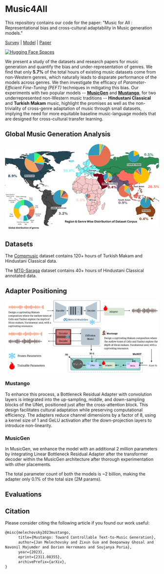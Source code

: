 # Music4All
This repository contains our code for the paper:  "Music for All : Representational bias and cross-cultural adaptability in Music generation models."

[Survey](https://atharva20038.github.io/aimusicexamples.github.io/) | [Model](https://huggingface.co/collections/athi180202/music4all-67a0778b5b562859c2a9a8e1) | [Paper]()

[![Hugging Face Spaces](https://img.shields.io/badge/%F0%9F%A4%97%20Hugging%20Face-Spaces-blue)](https://huggingface.co/collections/athi180202/music4all-67a0778b5b562859c2a9a8e1)

We present a study of the datasets and research papers for music generation and quantify the bias and under-representation of genres. We find that only **5.7\%** of the total hours of existing music datasets come from non-Western genres, which naturally leads to disparate performance of the models across genres. 
We then investigate the efficacy of *Parameter-Efficient Fine-Tuning (PEFT)* techniques in mitigating this bias. Our experiments with two popular models -- **[MusicGen](https://arxiv.org/abs/2306.05284)** and **[Mustango](https://arxiv.org/abs/2311.08355)**, for two underrepresented non-Western music traditions --  **Hindustani Classical** and **Turkish Makam** music, highlight the promises as well as the non-triviality of cross-genre adaptation of music through small datasets, implying the need for more equitable baseline music-language models that are designed for cross-cultural transfer learning.

## Global Music Generation Analysis
<div align="center">
  <img src="img/dataset_infographic_v7.png" width="900"/>
</div>

## Datasets

The [Compmusic](https://compmusic.upf.edu/datasets) dataset contains 120+ hours of Turkish Makam and Hindustani Classical data.

The [MTG-Saraga](https://mtg.github.io/saraga/) dataset contains 40+ hours of Hindustani Classical annotated data. 

## Adapter Positioning

<div align="center">
  <img src="img/model_settings-1.png" width="900"/>
</div>

### Mustango
To enhance this process, a Bottleneck Residual Adapter with convolution layers is integrated into the up-sampling, middle, and down-sampling blocks of the UNet, positioned just after the cross-attention block. This design facilitates cultural adaptation while preserving computational efficiency. The adapters reduce channel dimensions by a factor of 8, using a kernel size of 1 and GeLU activation after the down-projection layers to introduce non-linearity.

### MusicGen
In MusicGen, we enhance the model with an additional 2 million parameters by integrating Linear Bottleneck Residual Adapter after the transformer decoder within the MusicGen architecture after thorough experimentation with other placements.

The total parameter count of both the models is ~2 billion, making the adapter only 0.1% of the total size (2M params).

## Evaluations



## Citation
Please consider citing the following article if you found our work useful:
```
@misc{melechovsky2023mustango,
      title={Mustango: Toward Controllable Text-to-Music Generation}, 
      author={Jan Melechovsky and Zixun Guo and Deepanway Ghosal and Navonil Majumder and Dorien Herremans and Soujanya Poria},
      year={2023},
      eprint={2311.08355},
      archivePrefix={arXiv},
}
```